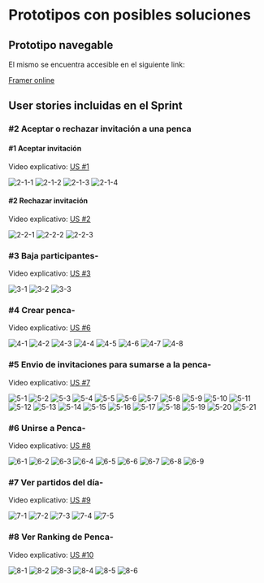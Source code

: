 # Prototipos con posibles soluciones

## Prototipo navegable

El mismo se encuentra accesible en el siguiente link:

[Framer online](https://framer.com/projects/ISA1-Grupo2--FG5QPtFysJqFRPHoCGpA-4XUYI?node=agKZqGR_7) 

## User stories incluidas en el Sprint

### #2 Aceptar o rechazar invitación a una penca  

#### #1 Aceptar invitación

Video explicativo: [US #1](https://teams.microsoft.com/l/message/19:meeting_YzEyMzNkYWItNTE0Zi00YjQ5LWIyY2EtMDhmY2ZlZTgyNjZm@thread.v2/1717284693003?context=%7B%22contextType%22%3A%22chat%22%7D)

![2-1-1](/iteración-4/Iteracion2/img/user-stories/Aceptar%20o%20rechazar%20invitación%20a%20una%20penca/Aceptar%20invitación/1.png) ![2-1-2](/iteración-4/Iteracion2/img/user-stories/Aceptar%20o%20rechazar%20invitación%20a%20una%20penca/Aceptar%20invitación/2.png) ![2-1-3](/iteración-4/Iteracion2/img/user-stories/Aceptar%20o%20rechazar%20invitación%20a%20una%20penca/Aceptar%20invitación/3.png) ![2-1-4](/iteración-4/Iteracion2/img/user-stories/Aceptar%20o%20rechazar%20invitación%20a%20una%20penca/Aceptar%20invitación/4.png) 

#### #2 Rechazar invitación

Video explicativo: [US #2](https://teams.microsoft.com/l/message/19:meeting_YzEyMzNkYWItNTE0Zi00YjQ5LWIyY2EtMDhmY2ZlZTgyNjZm@thread.v2/1717284693003?context=%7B%22contextType%22%3A%22chat%22%7D)

![2-2-1](/iteración-4/Iteracion2/img/user-stories/Aceptar%20o%20rechazar%20invitación%20a%20una%20penca/Rechazar%20invitación/1.png) ![2-2-2](/iteración-4/Iteracion2/img/user-stories/Aceptar%20o%20rechazar%20invitación%20a%20una%20penca/Rechazar%20invitación/2.png) ![2-2-3](/iteración-4/Iteracion2/img/user-stories/Aceptar%20o%20rechazar%20invitación%20a%20una%20penca/Rechazar%20invitación/3.png)


### #3 Baja participantes-

Video explicativo: [US #3](https://fi365-my.sharepoint.com/:v:/g/personal/gc109606_fi365_ort_edu_uy/ERkRdHqkmq5Arisz-9mxsf4B8z9YP61RLXkQDyB-YcTL_w?e=qPLa2J)

![3-1](/iteración-4/Iteracion2/img/user-stories/Baja%20Participantes/1.png) ![3-2](/iteración-4/Iteracion2/img/user-stories/Baja%20Participantes/2.png) ![3-3](/iteración-4/Iteracion2/img/user-stories/Baja%20Participantes/3.png)


### #4 Crear penca-

Video explicativo: [US #6](https://fi365-my.sharepoint.com/:v:/g/personal/gc109606_fi365_ort_edu_uy/EUKfbywT0WJLnOIhb14HHEYB0h1q-RIOlXpDgtuSmue2fw?e=k4WZPC)

![4-1](/iteración-4/Iteracion2/img/user-stories/Crear%20Penca/1.png) ![4-2](/iteración-4/Iteracion2/img/user-stories/Crear%20Penca/2.png) ![4-3](/iteración-4/Iteracion2/img/user-stories/Crear%20Penca/3.png) ![4-4](/iteración-4/Iteracion2/img/user-stories/Crear%20Penca/4.png) ![4-5](/iteración-4/Iteracion2/img/user-stories/Crear%20Penca/5.png) ![4-6](/iteración-4/Iteracion2/img/user-stories/Crear%20Penca/6.png) ![4-7](/iteración-4/Iteracion2/img/user-stories/Crear%20Penca/7.png) ![4-8](/iteración-4/Iteracion2/img/user-stories/Crear%20Penca/8.png)

### #5 Envio de invitaciones para sumarse a la penca-

Video explicativo: [US #7](https://fi365-my.sharepoint.com/:v:/g/personal/gc109606_fi365_ort_edu_uy/EbSLvBa-P1ZCjuu6pdkA2g4Bk2Z0mPkMnhnWEchDjS0Wow?e=ilAVZ4)

![5-1](/iteración-4/Iteracion2/img/user-stories/Envío%20de%20invitaciones%20para%20sumarse%20a%20la%20penca/1.png) ![5-2](/iteración-4/Iteracion2/img/user-stories/Envío%20de%20invitaciones%20para%20sumarse%20a%20la%20penca/2.png) ![5-3](/iteración-4/Iteracion2/img/user-stories/Envío%20de%20invitaciones%20para%20sumarse%20a%20la%20penca/3.png) ![5-4](/iteración-4/Iteracion2/img/user-stories/Envío%20de%20invitaciones%20para%20sumarse%20a%20la%20penca/4.png) ![5-5](/iteración-4/Iteracion2/img/user-stories/Envío%20de%20invitaciones%20para%20sumarse%20a%20la%20penca/5.png) ![5-6](/iteración-4/Iteracion2/img/user-stories/Envío%20de%20invitaciones%20para%20sumarse%20a%20la%20penca/6.png) ![5-7](/iteración-4/Iteracion2/img/user-stories/Envío%20de%20invitaciones%20para%20sumarse%20a%20la%20penca/7.png) ![5-8](/iteración-4/Iteracion2/img/user-stories/Envío%20de%20invitaciones%20para%20sumarse%20a%20la%20penca/8.png) ![5-9](/iteración-4/Iteracion2/img/user-stories/Envío%20de%20invitaciones%20para%20sumarse%20a%20la%20penca/9.png) ![5-10](/iteración-4/Iteracion2/img/user-stories/Envío%20de%20invitaciones%20para%20sumarse%20a%20la%20penca/10.png) ![5-11](/iteración-4/Iteracion2/img/user-stories/Envío%20de%20invitaciones%20para%20sumarse%20a%20la%20penca/11.png) ![5-12](/iteración-4/Iteracion2/img/user-stories/Envío%20de%20invitaciones%20para%20sumarse%20a%20la%20penca/12.png) ![5-13](/iteración-4/Iteracion2/img/ulser-stories/Envío%20de%20invitaciones%20para%20sumarse%20a%20la%20penca/13.png) ![5-14](/iteración-4/Iteracion2/img/user-stories/Envío%20de%20invitaciones%20para%20sumarse%20a%20la%20penca/14.png) ![5-15](/iteración-4/Iteracion2/img/user-stories/Envío%20de%20invitaciones%20para%20sumarse%20a%20la%20penca/15.png) ![5-16](/iteración-4/Iteracion2/img/user-stories/Envío%20de%20invitaciones%20para%20sumarse%20a%20la%20penca/16.png) ![5-17](/iteración-4/Iteracion2/img/user-stories/Envío%20de%20invitaciones%20para%20sumarse%20a%20la%20penca/17.png) ![5-18](/iteración-4/Iteracion2/img/user-stories/Envío%20de%20invitaciones%20para%20sumarse%20a%20la%20penca/18.png) ![5-19](/iteración-4/Iteracion2/img/user-stories/Envío%20de%20invitaciones%20para%20sumarse%20a%20la%20penca/19.png) ![5-20](/iteración-4/Iteracion2/img/user-stories/Envío%20de%20invitaciones%20para%20sumarse%20a%20la%20penca/20.png) ![5-21](/iteración-4/Iteracion2/img/user-stories/Envío%20de%20invitaciones%20para%20sumarse%20a%20la%20penca/21.png)

### #6 Unirse a Penca-

Video explicativo: [US #8](https://fi365-my.sharepoint.com/:v:/g/personal/gc109606_fi365_ort_edu_uy/Ec71mzdhVDlPi1wYFMqGnoEBFQ7gJOO9Vdg5NdJO3d7qMQ?e=4QrmRe)

![6-1](/iteración-4/Iteracion2/img/user-stories/Unirse%20a%20penca/1.png) ![6-2](/iteración-4/Iteracion2/img/user-stories/Unirse%20a%20penca/2.png) ![6-3](/iteración-4/Iteracion2/img/user-stories/Unirse%20a%20penca/3.png) ![6-4](/iteración-4/Iteracion2/img/user-stories/Unirse%20a%20penca/4.1.1.png) ![6-5](/iteración-4/Iteracion2/img/user-stories/Unirse%20a%20penca/4.1.png) ![6-6](/iteración-4/Iteracion2/img/user-stories/Unirse%20a%20penca/4.2.png) ![6-7](/iteración-4/Iteracion2/img/user-stories/Unirse%20a%20penca/4.3.png) ![6-8](/iteración-4/Iteracion2/img/user-stories/Unirse%20a%20penca/4.png) ![6-9](/iteración-4/Iteracion2/img/user-stories/Unirse%20a%20penca/5.png)

### #7 Ver partidos del día-

Video explicativo: [US #9](https://fi365-my.sharepoint.com/:v:/g/personal/gc109606_fi365_ort_edu_uy/EWBnrZblvwRDrA9nBlGoXzsBKdKxdW4nEINxQWAk66vM-A?e=vbz0oX)

![7-1](/iteración-4/Iteracion2/img/user-stories/Ver%20partidos%20del%20día/1.png) ![7-2](/iteración-4/Iteracion2/img/user-stories/Ver%20partidos%20del%20día/2.png) ![7-3](/iteración-4/Iteracion2/img/user-stories/Ver%20partidos%20del%20día/3.png) ![7-4](/iteración-4/Iteracion2/img/user-stories/Ver%20partidos%20del%20día/4.png) ![7-5](/iteración-4/Iteracion2/img/user-stories/Ver%20partidos%20del%20día/5.png)

### #8 Ver Ranking de Penca-

Video explicativo: [US #10](https://fi365-my.sharepoint.com/:v:/g/personal/gc109606_fi365_ort_edu_uy/EUDW9sRZz95MjO0xgiYQlqEBbJzo-B9s1vhVhAGzDO2Qjw?e=VR3xUT)

![8-1](/iteración-4/Iteracion2/img/user-stories/Ver%20Ranking%20de%20Penca/1.png) ![8-2](/iteración-4/Iteracion2/img/user-stories/Ver%20Ranking%20de%20Penca/2.png) ![8-3](/iteración-4/Iteracion2/img/user-stories/Ver%20Ranking%20de%20Penca/3.png) ![8-4](/iteración-4/Iteracion2/img/user-stories/Ver%20Ranking%20de%20Penca/4.png) ![8-5](/iteración-4/Iteracion2/img/user-stories/Ver%20Ranking%20de%20Penca/5.png) ![8-6](/iteración-4/Iteracion2/img/user-stories/Ver%20Ranking%20de%20Penca/6.png)